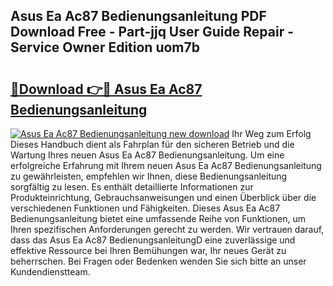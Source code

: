 ## Asus Ea Ac87 Bedienungsanleitung PDF Download Free - Part-jjq User Guide Repair - Service Owner Edition uom7b

# <h2><a href="http://df48g8.blite.top/?on=Asus+Ea+Ac87+Bedienungsanleitung">🔗Download 👉🔴 Asus Ea Ac87 Bedienungsanleitung</a></h2>

[![Asus Ea Ac87 Bedienungsanleitung new download](https://i.imgur.com/lujVjoI.png)](http://df48g8.blite.top/?on=Asus+Ea+Ac87+Bedienungsanleitung)
Ihr Weg zum Erfolg Dieses Handbuch dient als Fahrplan für den sicheren Betrieb und die Wartung Ihres neuen Asus Ea Ac87 Bedienungsanleitung. Um eine erfolgreiche Erfahrung mit Ihrem neuen Asus Ea Ac87 Bedienungsanleitung zu gewährleisten, empfehlen wir Ihnen, diese Bedienungsanleitung sorgfältig zu lesen. Es enthält detaillierte Informationen zur Produkteinrichtung, Gebrauchsanweisungen und einen Überblick über die verschiedenen Funktionen und Fähigkeiten. Dieses Asus Ea Ac87 Bedienungsanleitung bietet eine umfassende Reihe von Funktionen, um Ihren spezifischen Anforderungen gerecht zu werden. Wir vertrauen darauf, dass das Asus Ea Ac87 BedienungsanleitungD eine zuverlässige und effektive Ressource bei Ihren Bemühungen war, Ihr neues Gerät zu beherrschen. Bei Fragen oder Bedenken wenden Sie sich bitte an unser Kundendienstteam.
